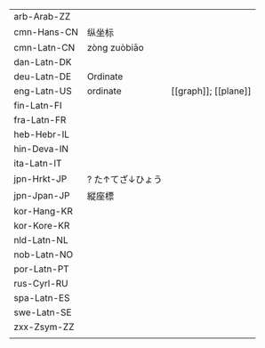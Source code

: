 | | | |
|-|-|-|
| arb-Arab-ZZ |  |  |
| cmn-Hans-CN | 纵坐标 |  |
| cmn-Latn-CN | zòng zuòbiāo |  |
| dan-Latn-DK |  |  |
| deu-Latn-DE | Ordinate |  |
| eng-Latn-US | ordinate | [[graph]]; [[plane]] |
| fin-Latn-FI |  |  |
| fra-Latn-FR |  |  |
| heb-Hebr-IL |  |  |
| hin-Deva-IN |  |  |
| ita-Latn-IT |  |  |
| jpn-Hrkt-JP | ? た↑てざ↓ひょう |  |
| jpn-Jpan-JP | 縦座標 |  |
| kor-Hang-KR |  |  |
| kor-Kore-KR |  |  |
| nld-Latn-NL |  |  |
| nob-Latn-NO |  |  |
| por-Latn-PT |  |  |
| rus-Cyrl-RU |  |  |
| spa-Latn-ES |  |  |
| swe-Latn-SE |  |  |
| zxx-Zsym-ZZ |  |  |
|  |  |  |
